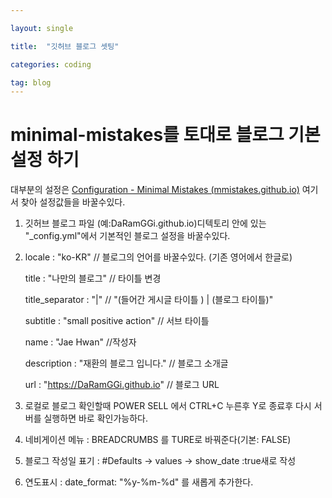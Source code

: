 ```yaml
---

layout: single

title:  "깃허브 블로그 셋팅"

categories: coding

tag: blog
---
```




# minimal-mistakes를 토대로 블로그 기본 설정 하기



대부분의 설정은 [Configuration - Minimal Mistakes (mmistakes.github.io)](https://mmistakes.github.io/minimal-mistakes/docs/configuration/) 여기서 찾아 설정값들을 바꿀수있다.



1. 깃허브 블로그 파일 (예:DaRamGGi.github.io)디텍토리 안에 있는 "_config.yml"에서 기본적인 블로그 설정을 바꿀수있다.
   

2. locale          : "ko-KR"  // 블로그의 언어를 바꿀수있다. (기존 영어에서 한글로)
   
   
   title           : "나만의 블로그" // 타이틀 변경
   

   title_separator      : "|" // "(들어간 게시글 타이틀 ) | (블로그 타이틀)"
   
   
   subtitle         : "small positive action" // 서브  타이틀
   

   name           : "Jae Hwan" //작성자
   
   
   description        : "재환의 블로그 입니다." // 블로그 소개글
   
   
   url            : "https://DaRamGGi.github.io" // 블로그  URL
   
   
3. 로컬로 블로그 확인할때 POWER SELL 에서 CTRL+C 누른후 Y로 종료후 다시 서버를 실행하면 바로 확인가능하다.
   

4. 네비게이션 메뉴 : BREADCRUMBS 를 TURE로 바꿔준다(기본: FALSE)
   

5. 블로그 작성일 표기 :  #Defaults -> values -> show_date :true새로 작성
   

6. 연도표시 : date_format: "%y-%m-%d" 를 새롭게 추가한다.